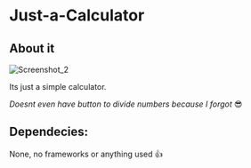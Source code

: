 # Just-a-Calculator
## About it
![Screenshot_2](https://user-images.githubusercontent.com/95084763/183252746-5eace435-680e-4f51-8ff2-09b00f511706.png)

Its just a simple calculator. 

*Doesnt even have button to divide numbers because I forgot* 😎

## Dependecies:
None, no frameworks or anything used 👍
